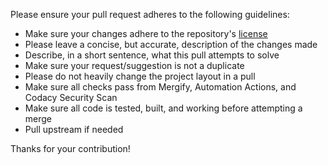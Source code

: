 Please ensure your pull request adheres to the following guidelines:

- Make sure your changes adhere to the repository's [license](https://github.com/RandomKiddo/youtubeplugins/main/LICENSE)
- Please leave a concise, but accurate, description of the changes made
- Describe, in a short sentence, what this pull attempts to solve
- Make sure your request/suggestion is not a duplicate
- Please do not heavily change the project layout in a pull
- Make sure all checks pass from Mergify, Automation Actions, and Codacy Security Scan
- Make sure all code is tested, built, and working before attempting a merge
- Pull upstream if needed

Thanks for your contribution!
